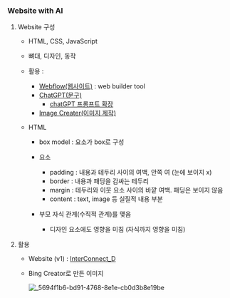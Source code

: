 ### Website with AI

1. Website 구성
   - HTML, CSS, JavaScript
   - 뼈대, 디자인, 동작

   - 활용 :
      - [Webflow(웹사이트)](https://webflow.com/) : web builder tool
      - [ChatGPT(문구)](https://openai.com/blog/chatgpt)
         - [chatGPT 프롬프트 확장](https://chrome.google.com/webstore/detail/aiprm-for-chatgpt/ojnbohmppadfgpejeebfnmnknjdlckgj)
      - [Image Creater(이미지 제작)](https://www.bing.com/create)


   - HTML
      - box model : 요소가 box로 구성
      - 요소
         - padding : 내용과 테두리 사이의 여백, 안쪽 여 (눈에 보이지 x)
         - border : 내용과 패딩을 감싸는 테두리
         - margin : 테두리와 이웃 요소 사이의 바깥 여백. 패딩은 보이지 않음
         - content : text, image 등 실질적 내용 부분

     - 부모 자식 관계(수직적 관계)를 맺음
        - 디자인 요소에도 영향을 미침 (자식까지 영향을 미침) 


2. 활용

   - Website (v1)
     : [InterConnect_D](https://clone01-66ffea.webflow.io/) 

   - Bing Creator로 만든 이미지

     ![_5694f1b6-bd91-4768-8e1e-cb0d3b8e19be](https://github.com/MinsooKwak/Study/assets/89770691/93c665dd-6675-4a3e-ada6-c616edacbf93)

